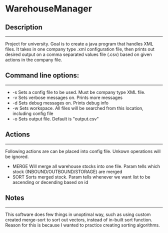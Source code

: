 # WarehouseManager

## Description
--------------------------

Project for university. Goal is to create a java program that handles XML files. It takes in one company type .xml configuration file, then prints out desired output on a comma separated values file (.csv) based on given actions in the company file.

## Command line options:
--------------------------

* -s <file> 	Sets a config file to be used. Must be company type XML file.
* -v			Sets verbose messages on. Prints more messages
* -d			Sets debug messages on. Prints debug info
* -w <path>		Sets workspace. All files will be searched from this location, including config file
* -o <filename>	Sets output file. Default is "output.csv"

## Actions
--------------------------

Following actions are can be placed into config file. Unkown operations will be ignored.

* MERGE		Will merge all warehouse stocks into one file. Param tells which stock (INBOUND/OUTBOUND/STORAGE) are merged
* SORT			Sorts merged stock. Param tells whenever we want list to be ascending or decending based on id

## Notes
--------------------------

This software does few things  in unoptimal way, such as using custom created merge-sort to sort out vectors, instead of in-built sort function. Reason for this is because I wanted to practice creating sorting algorithms.